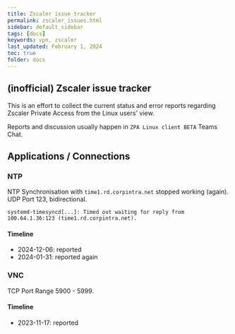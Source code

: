 ```yaml
---
title: Zscaler issue tracker
permalink: zscaler_issues.html
sidebar: default_sidebar
tags: [docs]
keywords: vpn, zscaler
last_updated: February 1, 2024
toc: true
folder: docs
---
```


## (inofficial) Zscaler issue tracker

This is an effort to collect the current status and error reports regarding
Zscaler Private Access from the Linux users' view.

Reports and discussion usually happen in `ZPA Linux client BETA` Teams Chat.

## Applications / Connections

### NTP

NTP Synchronisation with `time1.rd.corpintra.net` stopped working (again).
UDP Port 123, bidirectional.

```
systemd-timesyncd[...]: Timed out waiting for reply from 100.64.1.36:123 (time1.rd.corpintra.net).
```

#### Timeline

* 2024-12-06: reported
* 2024-01-31: reported again

### VNC

TCP Port Range 5900 - 5999.

#### Timeline

* 2023-11-17: reported
